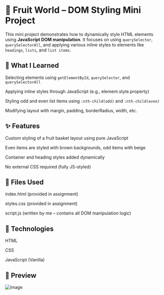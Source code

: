 # 🍎 Fruit World – DOM Styling Mini Project
This mini project demonstrates how to dynamically style HTML elements using **JavaScript DOM manipulation**. It focuses on using `querySelector`, `querySelectorAll`, and applying various inline styles to elements like `headings`, `lists`, and `list items`.

## 🧠 What I Learned
Selecting elements using `getElementById`, `querySelector`, and `querySelectorAll`

Applying inline styles through JavaScript (e.g., element.style.property)

Styling odd and even list items using `:nth-child(odd)` and `:nth-child(even)`

Modifying layout with margin, padding, borderRadius, width, etc.

## ✨ Features
Custom styling of a fruit basket layout using pure JavaScript

Even items are styled with brown backgrounds, odd items with beige

Container and heading styles added dynamically

No external CSS required (fully JS-styled)

## 📁 Files Used
index.html (provided in assignment)

styles.css (provided in assignment)

script.js (written by me – contains all DOM manipulation logic)

## 🧪 Technologies
HTML

CSS

JavaScript (Vanilla)

## 📸 Preview
![image](https://github.com/user-attachments/assets/84291dd3-a2c1-4e11-afcd-7bda93b5eb4a)
